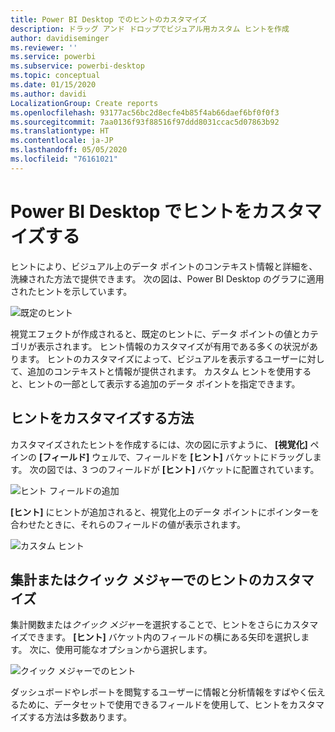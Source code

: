 ```yaml
---
title: Power BI Desktop でのヒントのカスタマイズ
description: ドラッグ アンド ドロップでビジュアル用カスタム ヒントを作成
author: davidiseminger
ms.reviewer: ''
ms.service: powerbi
ms.subservice: powerbi-desktop
ms.topic: conceptual
ms.date: 01/15/2020
ms.author: davidi
LocalizationGroup: Create reports
ms.openlocfilehash: 93177ac56bc2d8ecfe4b85f4ab66daef6bf0f0f3
ms.sourcegitcommit: 7aa0136f93f88516f97ddd8031ccac5d07863b92
ms.translationtype: HT
ms.contentlocale: ja-JP
ms.lasthandoff: 05/05/2020
ms.locfileid: "76161021"
---
```

# <a name="customize-tooltips-in-power-bi-desktop"></a>Power BI Desktop でヒントをカスタマイズする

ヒントにより、ビジュアル上のデータ ポイントのコンテキスト情報と詳細を、洗練された方法で提供できます。 次の図は、Power BI Desktop のグラフに適用されたヒントを示しています。

![既定のヒント](media/desktop-custom-tooltips/custom-tooltips-1.png)

視覚エフェクトが作成されると、既定のヒントに、データ ポイントの値とカテゴリが表示されます。 ヒント情報のカスタマイズが有用である多くの状況があります。 ヒントのカスタマイズによって、ビジュアルを表示するユーザーに対して、追加のコンテキストと情報が提供されます。 カスタム ヒントを使用すると、ヒントの一部として表示する追加のデータ ポイントを指定できます。

## <a name="how-to-customize-tooltips"></a>ヒントをカスタマイズする方法

カスタマイズされたヒントを作成するには、次の図に示すように、 **[視覚化]** ペインの **[フィールド]** ウェルで、フィールドを **[ヒント]** バケットにドラッグします。 次の図では、3 つのフィールドが **[ヒント]** バケットに配置されています。

![ヒント フィールドの追加](media/desktop-custom-tooltips/custom-tooltips-2.png)

**[ヒント]** にヒントが追加されると、視覚化上のデータ ポイントにポインターを合わせたときに、それらのフィールドの値が表示されます。

![カスタム ヒント](media/desktop-custom-tooltips/custom-tooltips-3.png)

## <a name="customizing-tooltips-with-aggregation-or-quick-measures"></a>集計またはクイック メジャーでのヒントのカスタマイズ

集計関数または*クイック メジャー*を選択することで、ヒントをさらにカスタマイズできます。 **[ヒント]** バケット内のフィールドの横にある矢印を選択します。 次に、使用可能なオプションから選択します。

![クイック メジャーでのヒント](media/desktop-custom-tooltips/custom-tooltips-4.png)

ダッシュボードやレポートを閲覧するユーザーに情報と分析情報をすばやく伝えるために、データセットで使用できるフィールドを使用して、ヒントをカスタマイズする方法は多数あります。
